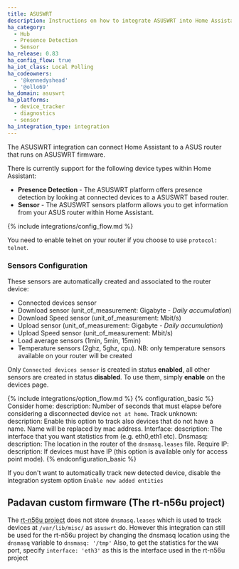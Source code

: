 ```yaml
---
title: ASUSWRT
description: Instructions on how to integrate ASUSWRT into Home Assistant.
ha_category:
  - Hub
  - Presence Detection
  - Sensor
ha_release: 0.83
ha_config_flow: true
ha_iot_class: Local Polling
ha_codeowners:
  - '@kennedyshead'
  - '@ollo69'
ha_domain: asuswrt
ha_platforms:
  - device_tracker
  - diagnostics
  - sensor
ha_integration_type: integration
---
```


The ASUSWRT integration can connect Home Assistant to a ASUS router that runs on ASUSWRT firmware.

There is currently support for the following device types within Home Assistant:

- **Presence Detection** - The ASUSWRT platform offers presence detection by looking at connected devices to a ASUSWRT based router.
- **Sensor** - The ASUSWRT sensors platform allows you to get information from your ASUS router within Home Assistant.

{% include integrations/config_flow.md %}

<div class='note warning'>

You need to enable telnet on your router if you choose to use `protocol: telnet`.

</div>

### Sensors Configuration

These sensors are automatically created and associated to the router device:

- Connected devices sensor
- Download sensor (unit_of_measurement: Gigabyte - *Daily accumulation*)
- Download Speed sensor (unit_of_measurement: Mbit/s)
- Upload sensor (unit_of_measurement: Gigabyte - *Daily accumulation*)
- Upload Speed sensor (unit_of_measurement: Mbit/s)
- Load average sensors (1min, 5min, 15min)
- Temperature sensors (2ghz, 5ghz, cpu). NB: only temperature sensors available on your router will be created

Only `Connected devices sensor` is created in status **enabled**, all other sensors are created in status **disabled**. To use them, simply **enable** on the devices page.

{% include integrations/option_flow.md %}
{% configuration_basic %}
Consider home:
  description: Number of seconds that must elapse before considering a disconnected device `not at home`.
Track unknown:
  description: Enable this option to track also devices that do not have a name. Name will be replaced by mac address.
Interface:
  description: The interface that you want statistics from (e.g. eth0,eth1 etc).
Dnsmasq:
  description: The location in the router of the `dnsmasq.leases` file.
Require IP:
  description: If devices must have IP (this option is available only for access point mode).
{% endconfiguration_basic %}

<div class='note'>

If you don't want to automatically track new detected device, disable the integration system option `Enable new added entities`

</div>

## Padavan custom firmware (The rt-n56u project)

The [rt-n56u project](https://bitbucket.org/padavan/rt-n56u) does not store `dnsmasq.leases` which is used to track devices at `/var/lib/misc/` as `asuswrt` do. However this integration can still be used for the rt-n56u project by changing the dnsmasq location using the `dnsmasq` variable to `dnsmasq: '/tmp'`
Also, to get the statistics for the `WAN` port, specify `interface: 'eth3'` as this is the interface used in the rt-n56u project
